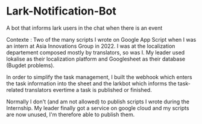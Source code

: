 # Lark-Notification-Bot
A bot that informs lark users in the chat when there is an event

Contexte : Two of the many scripts I wrote on Google App Script when I was an intern at Asia Innovations Group in 2022. I was at the localization departement composed mostly by translators, so was I. My leader used lokalise as their localization platform and Googlesheet as their database (Bugdet problems). 

In order to simplify the task management, I built the webhook which enters the task information into the sheet and the larkbot which informs the task-related translators evertime a task is published or finished.


Normally I don't (and am not allowed) to publish scripts I wrote during the Internship. My leader finally got a service on google cloud and my scripts are now unused, I'm therefore able to publish them.

